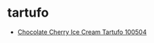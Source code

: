 # tartufo

 * [Chocolate Cherry Ice Cream Tartufo 100504](../../index/c/chocolate-cherry-ice-cream-tartufo-100504.json)
